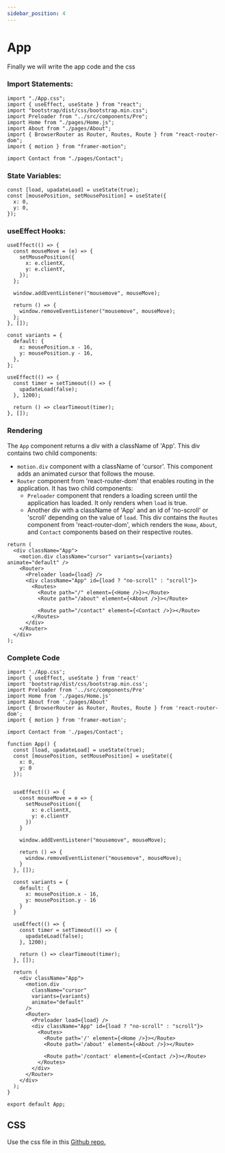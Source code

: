 ```yaml
---
sidebar_position: 4
---
```


# App 

Finally we will write the app code and the css

### Import Statements:

```JSX
import "./App.css";
import { useEffect, useState } from "react";
import "bootstrap/dist/css/bootstrap.min.css";
import Preloader from "../src/components/Pre";
import Home from "./pages/Home.js";
import About from "./pages/About";
import { BrowserRouter as Router, Routes, Route } from "react-router-dom";
import { motion } from "framer-motion";

import Contact from "./pages/Contact";
```
### State Variables:
```JSX
const [load, upadateLoad] = useState(true);
const [mousePosition, setMousePosition] = useState({
  x: 0,
  y: 0,
});
```
### useEffect Hooks:
```JSX
useEffect(() => {
  const mouseMove = (e) => {
    setMousePosition({
      x: e.clientX,
      y: e.clientY,
    });
  };

  window.addEventListener("mousemove", mouseMove);

  return () => {
    window.removeEventListener("mousemove", mouseMove);
  };
}, []);

const variants = {
  default: {
    x: mousePosition.x - 16,
    y: mousePosition.y - 16,
  },
};

useEffect(() => {
  const timer = setTimeout(() => {
    upadateLoad(false);
  }, 1200);

  return () => clearTimeout(timer);
}, []);
```

### Rendering
The `App` component returns a div with a className of 'App'. This div contains two child components:

-   `motion.div` component with a className of 'cursor'. This component adds an animated cursor that follows the mouse.
-   `Router` component from 'react-router-dom' that enables routing in the application. It has two child components:
    -   `Preloader` component that renders a loading screen until the application has loaded. It only renders when `load` is true.
    -   Another div with a className of 'App' and an id of 'no-scroll' or 'scroll' depending on the value of `load`. This div contains the `Routes` component from 'react-router-dom', which renders the `Home`, `About`, and `Contact` components based on their respective routes.
    
```JSX
return (
  <div className="App">
    <motion.div className="cursor" variants={variants} animate="default" />
    <Router>
      <Preloader load={load} />
      <div className="App" id={load ? "no-scroll" : "scroll"}>
        <Routes>
          <Route path="/" element={<Home />}></Route>
          <Route path="/about" element={<About />}></Route>

          <Route path="/contact" element={<Contact />}></Route>
        </Routes>
      </div>
    </Router>
  </div>
);
```


### Complete Code

```JSX
import './App.css';
import { useEffect, useState } from 'react'
import 'bootstrap/dist/css/bootstrap.min.css';
import Preloader from '../src/components/Pre'
import Home from './pages/Home.js'
import About from './pages/About'
import { BrowserRouter as Router, Routes, Route } from 'react-router-dom';
import { motion } from 'framer-motion';

import Contact from './pages/Contact';

function App() {
  const [load, upadateLoad] = useState(true);
  const [mousePosition, setMousePosition] = useState({
    x: 0,
    y: 0
  });
 

  useEffect(() => {
    const mouseMove = e => {
      setMousePosition({
        x: e.clientX,
        y: e.clientY
      })
    }

    window.addEventListener("mousemove", mouseMove);

    return () => {
      window.removeEventListener("mousemove", mouseMove);
    }
  }, []);

  const variants = {
    default: {
      x: mousePosition.x - 16,
      y: mousePosition.y - 16
    }
  }

  useEffect(() => {
    const timer = setTimeout(() => {
      upadateLoad(false);
    }, 1200);

    return () => clearTimeout(timer);
  }, []);

  return (
    <div className="App">
      <motion.div
        className="cursor"
        variants={variants}
        animate="default"
      />
      <Router>
        <Preloader load={load} />
        <div className="App" id={load ? "no-scroll" : "scroll"}>
          <Routes>
            <Route path='/' element={<Home />}></Route>
            <Route path='/about' element={<About />}></Route>
     
            <Route path='/contact' element={<Contact />}></Route>
          </Routes>
        </div>
      </Router>
    </div>
  );
}

export default App;
```

## CSS

Use the css file in this [Github repo.](https://github.com/divyasshree-BQ/nft-creator-portfolio/blob/main/src/pages/style.css)


